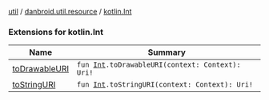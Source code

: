 [util](../../index.md) / [danbroid.util.resource](../index.md) / [kotlin.Int](./index.md)

### Extensions for kotlin.Int

| Name | Summary |
|---|---|
| [toDrawableURI](to-drawable-u-r-i.md) | `fun `[`Int`](https://kotlinlang.org/api/latest/jvm/stdlib/kotlin/-int/index.html)`.toDrawableURI(context: Context): Uri!` |
| [toStringURI](to-string-u-r-i.md) | `fun `[`Int`](https://kotlinlang.org/api/latest/jvm/stdlib/kotlin/-int/index.html)`.toStringURI(context: Context): Uri!` |

